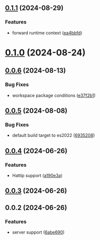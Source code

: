 ## [0.1.1](https://github.com/vikejs/vike-cloudflare/compare/v0.1.0...v0.1.1) (2024-08-29)


### Features

* forward runtime context ([ea4bbfd](https://github.com/vikejs/vike-cloudflare/commit/ea4bbfdf9231d907d65ac1942a28133b4b2badb9))



# [0.1.0](https://github.com/vikejs/vike-cloudflare/compare/v0.0.6...v0.1.0) (2024-08-24)



## [0.0.6](https://github.com/vikejs/vike-cloudflare/compare/v0.0.5...v0.0.6) (2024-08-13)


### Bug Fixes

* workspace package conditions ([e37f2b1](https://github.com/vikejs/vike-cloudflare/commit/e37f2b15088c1a828d427231280349a3b324db9f))



## [0.0.5](https://github.com/vikejs/vike-cloudflare/compare/v0.0.4...v0.0.5) (2024-08-08)


### Bug Fixes

* default build target to es2022 ([6935208](https://github.com/vikejs/vike-cloudflare/commit/69352087cf594c6cb48493685c6d36cf4fd96a1b))



## [0.0.4](https://github.com/vikejs/vike-cloudflare/compare/v0.0.3...v0.0.4) (2024-06-26)


### Features

* Hattip support ([a190e3a](https://github.com/vikejs/vike-cloudflare/commit/a190e3ace57ac87ba42a3c5ad9beedba4476a134))



## [0.0.3](https://github.com/vikejs/vike-cloudflare/compare/v0.0.2...v0.0.3) (2024-06-26)



## 0.0.2 (2024-06-26)


### Features

* server support ([6abe690](https://github.com/vikejs/vike-cloudflare/commit/6abe690e7508be2abd0de561ccd637047be03f8f))




